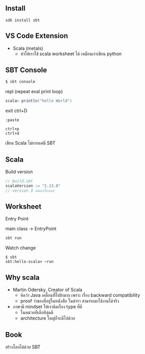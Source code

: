 
## Install
```
sdk install sbt
```

## VS Code Extension

- Scala (metals)
  - ทำให้เราใช้ scala worksheet ได้ เหมือนเราเขียน python

## SBT Console

```bash
$ sbt console
```

repl (repeat eval print loop)
```scala
scala> println("hello World")
```
exit ctrl+D

```
:paste

ctrl+p
ctrl+d
```

เขียน Scala ไม่ยากแค่มี SBT

## Scala

Build version

```sbt
// build.sbt
scalaVersion := "2.13.8"
// version 3 คนละเรื่องเลย
```

Worksheet
- 

Entry Point

main class -> EntryPoint
```bash
sbt run
```

Watch change
```
$ sbt
sbt:hello-scala> ~run
```



## Why scala
- Martin Odersky, Creator of Scala
  - คิดว่า Java เคลื่อนที่ไปช้ามาก เพราะ เรื่อง backward compatibility
  - proof ว่าของที่อยู่ในหนังสือ ในตำรา สามารถมาใช้งานได้จริง
- ภาษามี mindset ให้เราคิดเรื่อง type ที่ดี
  - ในหน่วยที่เล็กทีสุดดี
  - architecture ใหญ่ก็จะดีไปด้วย

## Book
สร้างโลกได้ด้วย SBT